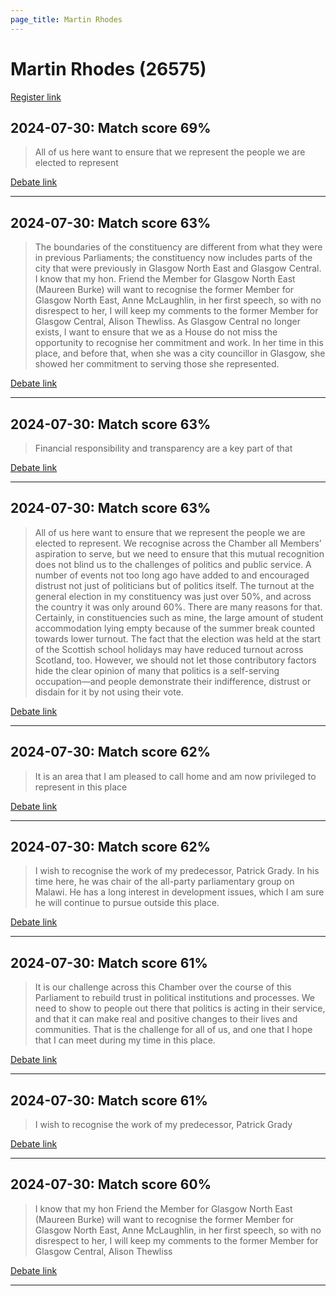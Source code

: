 ```yaml
---
page_title: Martin Rhodes
---
```


# Martin Rhodes  (26575)

[Register link](https://www.theyworkforyou.com/mp/26575/register)



## 2024-07-30: Match score 69%

>All of us here want to ensure that we represent the people we are elected to represent

[Debate link](https://www.theyworkforyou.com/debates/?id=2024-07-30c.1223.0) 

---



## 2024-07-30: Match score 63%

>The boundaries of the constituency are different from what they were in previous Parliaments; the constituency now includes parts of the city that were previously in Glasgow North East and Glasgow Central. I know that my hon. Friend the Member for Glasgow North East (Maureen Burke) will want to recognise the former Member for Glasgow North East, Anne McLaughlin, in her first speech, so with no disrespect to her, I will keep my comments to the former Member for Glasgow Central, Alison Thewliss. As Glasgow Central no longer exists, I want to ensure that we as a House do not miss the opportunity to recognise her commitment and work. In her time in this place, and  before that, when she was a city councillor in Glasgow, she showed her commitment to serving those she represented.

[Debate link](https://www.theyworkforyou.com/debates/?id=2024-07-30c.1223.0) 

---



## 2024-07-30: Match score 63%

>Financial responsibility and transparency are a key part of that

[Debate link](https://www.theyworkforyou.com/debates/?id=2024-07-30c.1223.0) 

---



## 2024-07-30: Match score 63%

>All of us here want to ensure that we represent the people we are elected to represent. We recognise across the Chamber all Members’ aspiration to serve, but we need to ensure that this mutual recognition does not blind us to the challenges of politics and public service. A number of events not too long ago have added to and encouraged distrust not just of politicians but of politics itself. The turnout at the general election in my constituency was just over 50%, and across the country it was only around 60%. There are many reasons for that. Certainly, in constituencies such as mine, the large amount of student accommodation lying empty because of the summer break counted towards lower turnout. The fact that the election was held at the start of the Scottish school holidays may have reduced turnout across Scotland, too. However, we should not let those contributory factors hide the clear opinion of many that politics is a self-serving occupation—and people demonstrate their indifference, distrust or disdain for it by not using their vote.

[Debate link](https://www.theyworkforyou.com/debates/?id=2024-07-30c.1223.0) 

---



## 2024-07-30: Match score 62%

>It is an area that I am pleased to call home and am now privileged to represent in this place

[Debate link](https://www.theyworkforyou.com/debates/?id=2024-07-30c.1223.0) 

---



## 2024-07-30: Match score 62%

>I wish to recognise the work of my predecessor, Patrick Grady. In his time here, he was chair of the all-party parliamentary group on Malawi. He has a long interest in development issues, which I am sure he will continue to pursue outside this place.

[Debate link](https://www.theyworkforyou.com/debates/?id=2024-07-30c.1223.0) 

---



## 2024-07-30: Match score 61%

>It is our challenge across this Chamber over the course of this Parliament to rebuild trust in political institutions and processes. We need to show to people out there that politics is acting in their service, and that it can make real and positive changes to their lives and communities. That is the challenge for all of us, and one that I hope that I can meet during my time in this place.

[Debate link](https://www.theyworkforyou.com/debates/?id=2024-07-30c.1223.0) 

---



## 2024-07-30: Match score 61%

>I wish to recognise the work of my predecessor, Patrick Grady

[Debate link](https://www.theyworkforyou.com/debates/?id=2024-07-30c.1223.0) 

---



## 2024-07-30: Match score 60%

>I know that my hon Friend the Member for Glasgow North East (Maureen Burke) will want to recognise the former Member for Glasgow North East, Anne McLaughlin, in her first speech, so with no disrespect to her, I will keep my comments to the former Member for Glasgow Central, Alison Thewliss

[Debate link](https://www.theyworkforyou.com/debates/?id=2024-07-30c.1223.0) 

---


